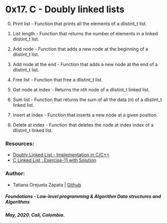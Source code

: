 # 0x17. C - Doubly linked lists

0. Print list - Function that prints all the elements of a dlistint_t list.

1. List length - Function that returns the number of elements in a linked dlistint_t list.

2. Add node - Function that adds a new node at the beginning of a dlistint_t list.

3. Add node at the end - Function that adds a new node at the end of a dlistint_t list.


4. Free list - Function that free a dlistint_t list.

5. Get node at index - Returns the nth node of a dlistint_t linked list.

6. Sum list - Function that returns the sum of all the data (n) of a dlistint_t linked list.

7. Insert at index - Function that inserts a new node at a given position.

8. Delete at index - Function that deletes the node at index index of a dlistint_t linked list.

### Resources:
* [Doubly Linked List - Implementation in C/C++](https://www.youtube.com/watch?v=VOQNf1VxU3Q)
* [C Linked List : Exercise-11 with Solution](https://www.w3resource.com/c-programming-exercises/linked_list/c-linked_list-exercise-11.php)
### Author:
* Tatiana Orejuela Zapata | [Github](https://github.com/tatsOre)

##### Foundations - Low-level programming & Algorithm  Data structures and Algorithms
##### May, 2020. Cali, Colombia.